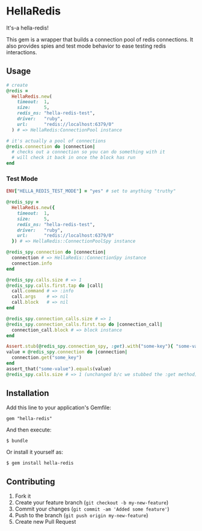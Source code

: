 # HellaRedis

It's-a hella-redis!

This gem is a wrapper that builds a connection pool of redis connections.  It also provides spies and test mode behavior to ease testing redis interactions.

## Usage

```ruby
# create
@redis =
  HellaRedis.new(
    timeout:  1,
    size:     5,
    redis_ns: "hella-redis-test",
    driver:   "ruby",
    url:      "redis://localhost:6379/0"
  ) # => HellaRedis:ConnectionPool instance

# it's actually a pool of connections
@redis.connection do |connection|
  # checks out a connection so you can do something with it
  # will check it back in once the block has run
end
```

### Test Mode

```ruby
ENV["HELLA_REDIS_TEST_MODE"] = "yes" # set to anything "truthy"

@redis_spy =
  HellaRedis.new({
    timeout:  1,
    size:     5,
    redis_ns: "hella-redis-test",
    driver:   "ruby",
    url:      "redis://localhost:6379/0"
  }) # => HellaRedis::ConnectionPoolSpy instance

@redis_spy.connection do |connection|
  connection # => HellaRedis::ConnectionSpy instance
  connection.info
end

@redis_spy.calls.size # => 1
@redis_spy.calls.first.tap do |call|
  call.command # => :info
  call.args    # => nil
  call.block   # => nil
end

@redis_spy.connection_calls.size # => 1
@redis_spy.connection_calls.first.tap do |connection_call|
  connection_call.block # => block instance
end

Assert.stub(@redis_spy.connection_spy, :get).with("some-key"){ "some-value" }
value = @redis_spy.connection do |connection|
  connection.get("some_key")
end
assert_that("some-value").equals(value)
@redis_spy.calls.size # => 1 (unchanged b/c we stubbed the :get method)
```

## Installation

Add this line to your application's Gemfile:

    gem "hella-redis"

And then execute:

    $ bundle

Or install it yourself as:

    $ gem install hella-redis

## Contributing

1. Fork it
2. Create your feature branch (`git checkout -b my-new-feature`)
3. Commit your changes (`git commit -am 'Added some feature'`)
4. Push to the branch (`git push origin my-new-feature`)
5. Create new Pull Request
